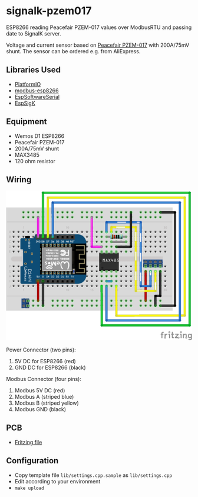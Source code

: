 # signalk-pzem017

ESP8266 reading Peacefair PZEM-017 values over ModbusRTU and passing date to SignalK server.

Voltage and current sensor based on [Peacefair PZEM-017](http://en.peacefair.cn/products/610.html) with 200A/75mV shunt. The sensor can be ordered e.g. from AliExpress.

## Libraries Used

 * [PlatformIO](https://platformio.org/)
 * [modbus-esp8266](https://github.com/emelianov/modbus-esp8266)
 * [EspSoftwareSerial](https://github.com/plerup/espsoftwareserial/)
 * [EspSigK](https://github.com/mplattu/EspSigK)

## Equipment

 * Wemos D1 ESP8266
 * Peacefair PZEM-017
 * 200A/75mV shunt
 * MAX3485
 * 120 ohm resistor

## Wiring

![See images/esp8266_pzem017.png](images/esp8266_pzem017.png)

Power Connector (two pins):
 1. 5V DC for ESP8266 (red)
 1. GND DC for ESP8266 (black)

Modbus Connector (four pins):
 1. Modbus 5V DC (red)
 1. Modbus A (striped blue)
 1. Modbus B (striped yellow)
 1. Modbus GND (black)

## PCB

 * [Fritzing file](pcb/esp8266_pzem017.fzz)

## Configuration

 * Copy template file `lib/settings.cpp.sample` as `lib/settings.cpp`
 * Edit according to your environment
 * `make upload`
